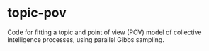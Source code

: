 topic-pov
=========

Code for fitting a topic and point of view (POV) model of collective intelligence processes, using parallel Gibbs sampling.